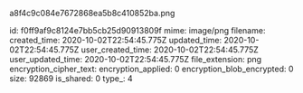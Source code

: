 a8f4c9c084e7672868ea5b8c410852ba.png

id: f0ff9af9c8124e7bb5cb25d90913809f
mime: image/png
filename: 
created_time: 2020-10-02T22:54:45.775Z
updated_time: 2020-10-02T22:54:45.775Z
user_created_time: 2020-10-02T22:54:45.775Z
user_updated_time: 2020-10-02T22:54:45.775Z
file_extension: png
encryption_cipher_text: 
encryption_applied: 0
encryption_blob_encrypted: 0
size: 92869
is_shared: 0
type_: 4